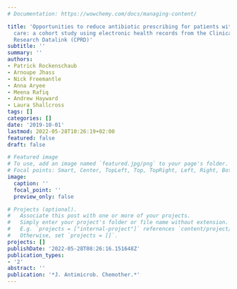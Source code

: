 ```yaml
---
# Documentation: https://wowchemy.com/docs/managing-content/

title: 'Opportunities to reduce antibiotic prescribing for patients with COPD in primary
  care: a cohort study using electronic health records from the Clinical Practice
  Research Datalink (CPRD)'
subtitle: ''
summary: ''
authors:
- Patrick Rockenschaub
- Arnoupe Jhass
- Nick Freemantle
- Anna Aryee
- Meena Rafiq
- Andrew Hayward
- Laura Shallcross
tags: []
categories: []
date: '2019-10-01'
lastmod: 2022-05-28T10:26:19+02:00
featured: false
draft: false

# Featured image
# To use, add an image named `featured.jpg/png` to your page's folder.
# Focal points: Smart, Center, TopLeft, Top, TopRight, Left, Right, BottomLeft, Bottom, BottomRight.
image:
  caption: ''
  focal_point: ''
  preview_only: false

# Projects (optional).
#   Associate this post with one or more of your projects.
#   Simply enter your project's folder or file name without extension.
#   E.g. `projects = ["internal-project"]` references `content/project/deep-learning/index.md`.
#   Otherwise, set `projects = []`.
projects: []
publishDate: '2022-05-28T08:26:16.151648Z'
publication_types:
- '2'
abstract: ''
publication: '*J. Antimicrob. Chemother.*'
---
```


